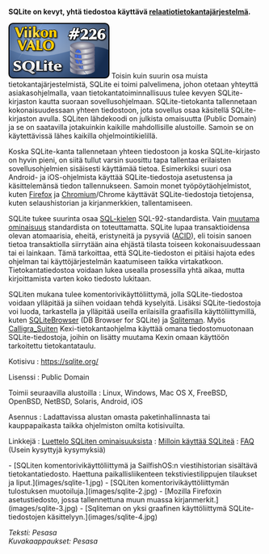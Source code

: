 <!--
Title: SQLite
Week: 5x18
Number: 226
Date: 2015/05/03
Pageimage: valo226-sqlite.png
Tags: Linux,Windows,Mac OS X,FreeBSD,OpenBSD,NetBSD,Solaris,Android,iOS,Tietokanta
-->

**SQLite on kevyt, yhtä tiedostoa käyttävä
[relaatiotietokantajärjestelmä](https://fi.wikipedia.org/wiki/Relaatiotietokanta).**

![](images/valo226-sqlite.png "fig:valo226-sqlite.png") Toisin kuin suurin osa
muista tietokantajärjestelmistä, SQLite ei toimi palvelimena, johon
otetaan yhteyttä asiakasohjelmalla, vaan tietokantatoiminnallisuus tulee
kevyen SQLite-kirjaston kautta suoraan sovellusohjelmaan.
SQLite-tietokanta tallennetaan kokonaisuudessaan yhteen tiedostoon, jota
sovellus osaa käsitellä SQLite-kirjaston avulla. SQLiten lähdekoodi on
julkista omaisuutta (Public Domain) ja se on saatavilla jotakuinkin
kaikille mahdollisille alustoille. Samoin se on käytettävissä lähes
kaikilla ohjelmointikielillä.

Koska SQLite-kanta tallennetaan yhteen tiedostoon ja koska
SQLite-kirjasto on hyvin pieni, on siitä tullut varsin suosittu tapa
tallentaa erilaisten sovellusohjelmien sisäisesti käyttämää tietoa.
Esimerkiksi suuri osa Android- ja iOS-ohjelmista käyttää
SQLite-tiedostoja asetustensa ja käsittelemänsä tiedon tallennukseen.
Samoin monet työpöytäohjelmistot, kuten [Firefox](Firefox) ja
[Chromium](Chromium)/Chrome käyttävät SQLite-tiedostoja
tietojensa, kuten selaushistorian ja kirjanmerkkien, tallentamiseen.

SQLite tukee suurinta osaa
[SQL-kielen](https://fi.wikipedia.org/wiki/SQL) SQL-92-standardista.
Vain [muutama ominaisuus](https://sqlite.org/omitted.html) standardista
on toteuttamatta. SQLite lupaa transaktioidensa olevan atomaarisia,
eheitä, eristyneitä ja pysyviä
([ACID](http://fi.wikipedia.org/wiki/ACID)), eli toisin sanoen tietoa
transaktiolla siirrytään aina ehjästä tilasta toiseen kokonaisuudessaan
tai ei lainkaan. Tämä tarkoittaa, että SQLite-tiedoston ei pitäisi
hajota edes ohjelman tai käyttöjärjestelmän kaatumiseen taikka
virtakatkoon. Tietokantatiedostoa voidaan lukea usealla prosessilla yhtä
aikaa, mutta kirjoittamista varten koko tiedosto lukitaan.

SQLiten mukana tulee komentorivikäyttöliittymä, jolla SQLite-tiedostoa
voidaan ylläpitää ja siihen voidaan tehdä kyselyitä. Lisäksi
SQLite-tiedostoja voi luoda, tarkastella ja ylläpitää useilla
erilaisilla graafisilla käyttöliittymillä, kuten
[SQLiteBrowser](DB_Browser_for_SQLite) (DB Browser for SQLite) ja
[Sqliteman](http://sqliteman.yarpen.cz/). Myös
[Calligra\_Suiten](Calligra_Suite) Kexi-tietokantaohjelma
käyttää omana tiedostomuotonaan SQLite-tiedostoja, joihin on lisätty
muutama Kexin omaan käyttöön tarkoitettu tietokantataulu.

Kotisivu
:   <https://sqlite.org/>

Lisenssi
:   Public Domain

Toimii seuraavilla alustoilla
:   Linux, Windows, Mac OS X, FreeBSD, OpenBSD, NetBSD, Solaris,
    Android, iOS

Asennus
:   Ladattavissa alustan omasta paketinhallinnasta tai kauppapaikasta
    taikka ohjelmiston omilta kotisivuilta.

Linkkejä
:   [Luettelo SQLiten ominaisuuksista](https://sqlite.org/features.html)
:   [Milloin käyttää SQLiteä](https://sqlite.org/whentouse.html)
:   [FAQ](https://sqlite.org/faq.html) (Usein kysyttyjä kysymyksiä)

<div class="psgallery" markdown="1">
-   [SQLiten komentorivikäyttöliittymä ja SailfishOS:n viestihistorian
    sisältävä tietokantatiedosto. Haettuna paikallisliikenteen
    tekstiviestilippujen tilaukset ja liput.](images/sqlite-1.jpg)
-   [SQLiten komentorivikäyttöliittymän tulostuksen
    muotoiluja.](images/sqlite-2.jpg)
-   [Mozilla Firefoxin asetustiedosto, jossa tallennettuna muun muassa
    kirjanmerkit.](images/sqlite-3.jpg)
-   [Sqliteman on yksi graafinen käyttöliittymä SQLite-tiedostojen
    käsittelyyn.](images/sqlite-4.jpg)
</div>

*Teksti: Pesasa* <br />
*Kuvakaappaukset: Pesasa*

